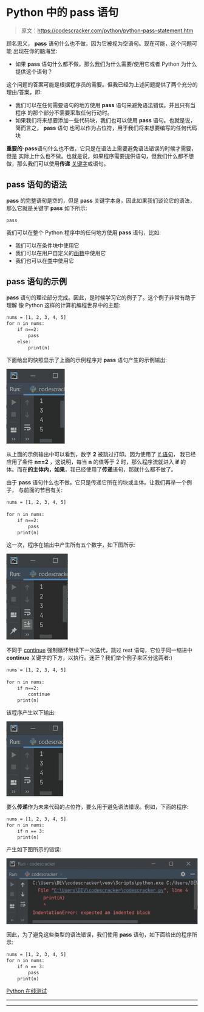 # Python 中的 pass 语句

> 原文：<https://codescracker.com/python/python-pass-statement.htm>

顾名思义， **pass** 语句什么也不做，因为它被视为空语句。现在可能，这个问题可能 出现在你的脑海里:

*   如果 **pass** 语句什么都不做，那么我们为什么需要/使用它或者 Python 为什么提供这个语句？

这个问题的答案可能是根据程序员的需要。但我已经为上述问题提供了两个充分的理由/答案，即:

*   我们可以在任何需要语句的地方使用 **pass** 语句来避免语法错误。并且只有当程序 的那个部分不需要采取任何行动时。
*   如果我们将来想要添加一些代码块，我们也可以使用 **pass** 语句。也就是说，简而言之， **pass** 语句 也可以作为占位符，用于我们将来想要编写的任何代码块

**重要的**-**pass**语句什么也不做，它只是在语法上需要避免语法错误的时候才需要，但是 实际上什么也不做。也就是说，如果程序需要提供语句，但我们什么都不想做，那么我们可以使用**传递** [关键字](/python/python-keywords.htm)或语句。

## pass 语句的语法

**pass** 的完整语句是空的，但是 **pass** 关键字本身，因此如果我们谈论它的语法， 那么它就是关键字 **pass** 如下所示:

```
pass
```

我们可以在整个 Python 程序中的任何地方使用 **pass** 语句，比如:

*   我们可以在条件块中使用它
*   我们可以在用户自定义的[函数](/python/python-functions.htm)中使用它
*   我们也可以在[类](/python/python-classes-objects.htm)中使用它

## pass 语句的示例

**pass** 语句的理论部分完成。因此，是时候学习它的例子了。这个例子非常有助于理解 像 Python 这样的计算机编程世界中的主题:

```
nums = [1, 2, 3, 4, 5]
for n in nums:
    if n==2:
        pass
    else:
        print(n)
```

下面给出的快照显示了上面的示例程序对 **pass** 语句产生的示例输出:

![pass statement in python](img/6c335bf3b4d2b7ed24d28910abc4f2a8.png)

从上面的示例输出中可以看到，数字 **2** 被跳过打印。因为使用了 [if 语句](/python/python-if-else-elif-statements.htm)， 我已经应用了条件 **n==2** ，这说明，每当 **n** 的值等于 2 时，那么程序流就进入 **if** 的 体。而在**的主体内，如果**，我已经使用了**传递**语句，那就什么都不做了。

由于 **pass** 语句什么也不做，它只是传递它所在的块或主体。让我们再举一个例子， 与前面的节目有关:

```
nums = [1, 2, 3, 4, 5]

for n in nums:
    if n==2:
        pass
    print(n)
```

这一次，程序在输出中产生所有五个数字，如下图所示:

![python pass statement](img/8ecbff5de4f9d9f0d20d79f41640cb90.png)

不同于 [continue](/python/python-continue-statement.htm) 强制循环继续下一次迭代，跳过 rest 语句，它位于同一缩进中 **continue** 关键字的下方，以执行。迷茫？我们举个例子来区分这两者:)

```
nums = [1, 2, 3, 4, 5]

for n in nums:
    if n==2:
        continue
    print(n)
```

该程序产生以下输出:

![pass statement example python](img/ec09acee4cb3fa3b68888260dbaeb34f.png)

要么**传递**作为未来代码的占位符，要么用于避免语法错误。例如，下面的程序:

```
nums = [1, 2, 3, 4, 5]
for n in nums:
    if n == 3:
    print(n)
```

产生如下图所示的错误:

![pass keyword python](img/1ab6bdcc6a711dfaec30293239f27d23.png)

因此，为了避免这些类型的语法错误，我们使用 **pass** 语句，如下面给出的程序所示:

```
nums = [1, 2, 3, 4, 5]
for n in nums:
    if n == 3:
        pass
    print(n)
```

[Python 在线测试](/exam/showtest.php?subid=10)

* * *

* * *